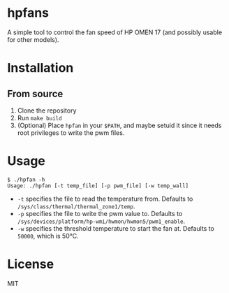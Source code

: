 
# hpfans

A simple tool to control the fan speed of HP OMEN 17 (and possibly usable for other models).

# Installation

## From source

1. Clone the repository
2. Run `make build`
3. (Optional) Place `hpfan` in your `$PATH`, and maybe setuid it since it needs root privileges to write the pwm files.


# Usage

```shell
$ ./hpfan -h
Usage: ./hpfan [-t temp_file] [-p pwm_file] [-w temp_wall]
```

- `-t` specifies the file to read the temperature from. Defaults to `/sys/class/thermal/thermal_zone1/temp`.
- `-p` specifies the file to write the pwm value to. Defaults to `/sys/devices/platform/hp-wmi/hwmon/hwmon5/pwm1_enable`.
- `-w` specifies the threshold temperature to start the fan at. Defaults to `50000`, which is 50°C.

# License

MIT
